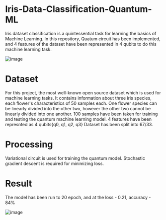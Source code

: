 # Iris-Data-Classification-Quantum-ML
Iris dataset classification is a quintessential task for learning the basics of Machine Learning. In this repository, Quatum circuit has been implemented, and 4 features of the dataset have been represented in 4 qubits to do this machine learning task. 

![image](https://user-images.githubusercontent.com/69072084/197596295-d88b93b6-b1dd-478d-9dbc-3c2f735570fa.png)

# Dataset
For this project, the most well-known open source dataset which is used for machine learning tasks. It contains information about three iris species, each flower's characteristics of 50 samples each. One flower species can be linearly divided into the other two, however the other two cannot be linearly divided into one another. 100 samples have been taken for training and testing the quantum machine learning model. 4 features have been represnted as 4 qubits{q0, q1, q2, q3}
Dataset has been split into 67/33.

# Processing
Variational circuit is used for training the quantum model. Stochastic gradient descent is required for minimizing loss. 

# Result 
The model has been run to 20 epoch, and at the loss - 0.21, accuracy - 84%

![image](https://user-images.githubusercontent.com/69072084/197598713-ee34c86f-66c1-40c8-bce7-9710cc334ef0.png)
